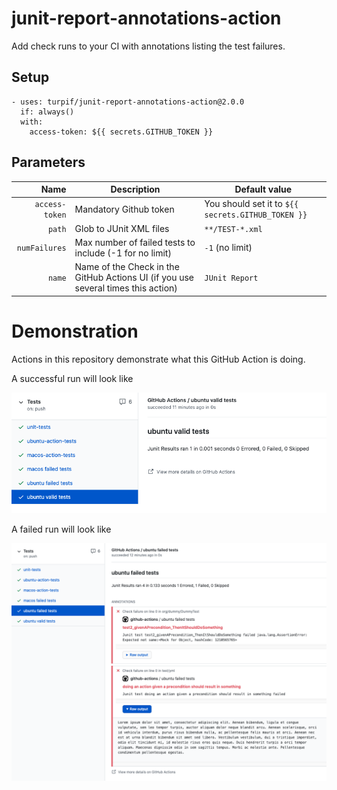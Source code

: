 # junit-report-annotations-action
Add check runs to your CI with annotations listing the test failures.

## Setup

```
- uses: turpif/junit-report-annotations-action@2.0.0
  if: always()
  with:
    access-token: ${{ secrets.GITHUB_TOKEN }}
```

## Parameters

| Name | Description | Default value |
| ---: | --- | --- |
| `access-token` | Mandatory Github token | You should set it to `${{ secrets.GITHUB_TOKEN }}` |
| `path` | Glob to JUnit XML files | `**/TEST-*.xml` |
| `numFailures` | Max number of failed tests to include (-1 for no limit) | `-1` (no limit) |
| `name` | Name of the Check in the GitHub Actions UI (if you use several times this action) | `JUnit Report` |

# Demonstration

Actions in this repository demonstrate what this GitHub Action is doing.

A successful run will look like

![Pass](docs/pass.png?raw=true)

A failed run will look like

![Fail](docs/fail.png?raw=true)

